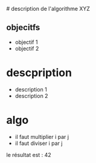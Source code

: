 # description de l'algorithme XYZ

## objecitfs
- objectif 1
- objectif 2

# descpription
- description 1
- description 2

# algo
- il faut multiplier i par j
- il faut diviser i par j

le résultat est : 42

